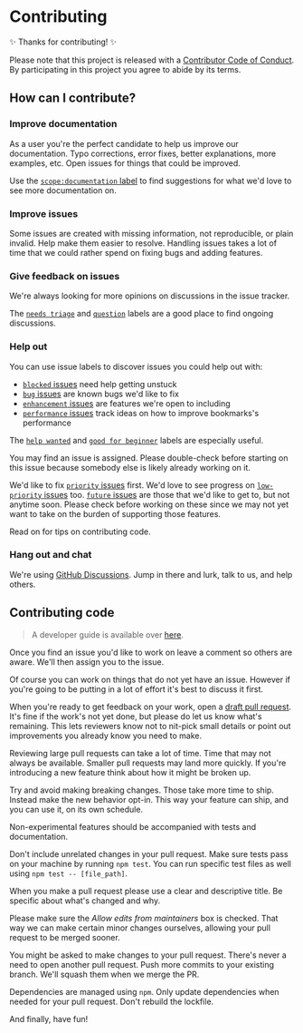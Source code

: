 # Contributing

✨ Thanks for contributing! ✨

Please note that this project is released with a [Contributor Code of Conduct](CODE_OF_CONDUCT.md). By participating in this project you agree to abide by its terms.

## How can I contribute?

### Improve documentation

As a user you're the perfect candidate to help us improve our documentation. Typo corrections, error fixes, better explanations, more examples, etc. Open issues for things that could be improved.

Use the [`scope:documentation` label](https://github.com/thoughtsunificator/bookmarks-web/labels/scope%3Adocumentation) to find suggestions for what we'd love to see more documentation on.

### Improve issues

Some issues are created with missing information, not reproducible, or plain invalid. Help make them easier to resolve. Handling issues takes a lot of time that we could rather spend on fixing bugs and adding features.

### Give feedback on issues

We're always looking for more opinions on discussions in the issue tracker.

The [`needs triage`](https://github.com/thoughtsunificator/bookmarks-web/labels/needs%20triage) and [`question`](https://github.com/thoughtsunificator/bookmarks-web/labels/question) labels are a good place to find ongoing discussions.

### Help out

You can use issue labels to discover issues you could help out with:

* [`blocked` issues](https://github.com/thoughtsunificator/bookmarks-web/labels/blocked) need help getting unstuck
* [`bug` issues](https://github.com/thoughtsunificator/bookmarks-web/labels/bug) are known bugs we'd like to fix
* [`enhancement` issues](https://github.com/thoughtsunificator/bookmarks-web/labels/enhancement) are features we're open to including
* [`performance` issues](https://github.com/thoughtsunificator/bookmarks-web/labels/performance) track ideas on how to improve bookmarks's performance

The [`help wanted`](https://github.com/thoughtsunificator/bookmarks-web/labels/help%20wanted) and [`good for beginner`](https://github.com/thoughtsunificator/bookmarks-web/labels/good%20for%20beginner) labels are especially useful.

You may find an issue is assigned. Please double-check before starting on this issue because somebody else is likely already working on it.

We'd like to fix [`priority` issues](https://github.com/thoughtsunificator/bookmarks-web/labels/priority) first. We'd love to see progress on [`low-priority` issues](https://github.com/thoughtsunificator/bookmarks-web/labels/low%20priority) too. [`future` issues](https://github.com/thoughtsunificator/bookmarks-web/labels/future) are those that we'd like to get to, but not anytime soon. Please check before working on these since we may not yet want to take on the burden of supporting those features.

Read on for tips on contributing code.

### Hang out and chat

We're using [GitHub Discussions](https://github.com/thoughtsunificator/bookmarks-web/discussions). Jump in there and lurk, talk to us, and help others.

## Contributing code

> A developer guide is available over [here](../documentation/developer-manual.md).

Once you find an issue you'd like to work on leave a comment so others are aware. We'll then assign you to the issue.

Of course you can work on things that do not yet have an issue. However if you're going to be putting in a lot of effort it's best to discuss it first.

When you're ready to get feedback on your work, open a [draft pull request](https://help.github.com/en/github/collaborating-with-issues-and-pull-requests/about-pull-requests#draft-pull-requests). It's fine if the work's not yet done, but please do let us know what's remaining. This lets reviewers know not to nit-pick small details or point out improvements you already know you need to make.

Reviewing large pull requests can take a lot of time. Time that may not always be available. Smaller pull requests may land more quickly. If you're introducing a new feature think about how it might be broken up. 

Try and avoid making breaking changes. Those take more time to ship. Instead make the new behavior opt-in. This way your feature can ship, and you can use it, on its own schedule.

Non-experimental features should be accompanied with tests and documentation.

Don't include unrelated changes in your pull request. Make sure tests pass on your machine by running `npm test`. You can run specific test files as well using `npm test -- [file_path]`.

When you make a pull request please use a clear and descriptive title. Be specific about what's changed and why.

Please make sure the *Allow edits from maintainers* box is checked. That way we can make certain minor changes ourselves, allowing your pull request to be merged sooner.

You might be asked to make changes to your pull request. There's never a need to open another pull request. Push more commits to your existing branch. We'll squash them when we merge the PR.

Dependencies are managed using `npm`. Only update dependencies when needed for your pull request. Don't rebuild the lockfile.

And finally, have fun!

